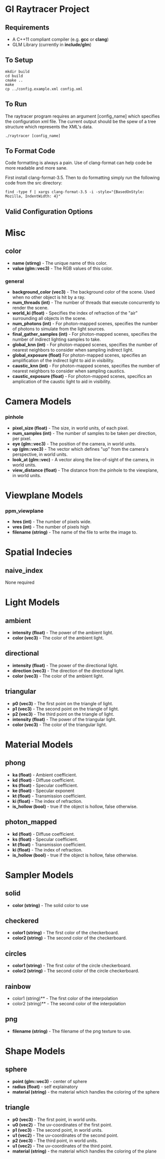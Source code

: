 # GI Raytracer Project

## Requirements
 * A C++11 compliant compiler (e.g. **gcc** or **clang**)
 * GLM Library (currently in **include/glm**)
    
## To Setup
    mkdir build
    cd build
    cmake ..
    make
    cp ../config.example.xml config.xml
    
## To Run
The raytracer program requires an argument [config_name] which specifies the configuration xml file. The current output should be the spew of a tree structure which represents the XML's data.

    ./raytracer [config_name]

## To Format Code
Code formatting is always a pain. Use of clang-format can help code be more readable and more sane.

First install clang-format-3.5. Then to do formatting simply run the following code from the src directory:

    find -type f | xargs clang-format-3.5 -i -style="{BasedOnStyle: Mozilla, IndentWidth: 4}"

## Valid Configuration Options

# Misc

## color
* **name (stirng)** - The unique name of this color.
* **value (glm::vec3)** - The RGB values of this color.

### general
* **background_color (vec3)** - The background color of the scene. Used when no other object is hit by a ray.
* **num_threads (int)** - The number of threads that execute concurrently to render the scene.
* **world_ki (float)** - Specifies the index of refraction of the "air" surrounding all objects in the scene.
* **num_photons (int)** - For photon-mapped scenes, specifies the number of photons to simulate from the light sources.
* **final_gather_samples (int)** - For photon-mapped scenes, specifies the number of indirect lighting samples to take.
* **global_knn (int)** - For photon-mapped scenes, specifies the number of nearest neighbors to consider when sampling indirect light.
* **global_exposure (float)** For photon-mapped scenes, specifies an amplification of the indirect light to aid in visibility.
* **caustic_knn (int)** - For photon-mapped scenes, specifies the number of nearest neighbors to consider when sampling caustics.
* **caustic_exposure (float)** - For photon-mapped scenes, specifics an amplication of the caustic light to aid in visibility.

# Camera Models

### pinhole
* **pixel_size (float)** - The size, in world units, of each pixel.
* **num_samples (int)** - The number of samples to be taken per direction, per pixel. 
* **eye (glm::vec3)** - The position of the camera, in world units.
* **up (glm::vec3)** - The vector which defines "up" from the camera's perspective, in world units.
* **look_at (glm::vec)** - A vector along the line-of-sight of the camera, in world units.
* **view_distance (float)** - The distance from the pinhole to the viewplane, in world units.

# Viewplane Models

### ppm_viewplane
* **hres (int)** - The number of pixels wide.
* **vres (int)** - The number of pixels high
* **filename (string)** - The name of the file to write the image to.

# Spatial Indecies

## naive_index
None required

# Light Models

## ambient
* **intensity (float)** - The power of the ambient light.
* **color (vec3)** - The color of the ambient light.

## directional
* **intensity (float)** - The power of the directional light.
* **direction (vec3)** - The direction of the directional light.
* **color (vec3)** - The color of the ambient light.

## triangular
* **p0 (vec3)** - The first point on the triangle of light.
* **p1 (vec3)** - The second point on the triangle of light.
* **p2 (vec3)** - The third point on the triangle of light.
* **intensity (float)** - The power of the triangular light.
* **color (vec3)** - The color of the triangular light.

# Material Models

## phong
* **ka (float)** - Ambient coefficient.
* **kd (float)** - Diffuse coefficient.
* **ks (float)** - Specular coefficient.
* **ke (float)** - Specular exponent
* **kt (float)** - Transmission coefficient.
* **ki (float)** - The index of refraction.
* **is_hollow (bool)** - true if the object is hollow, false otherwise.

## photon_mapped
* **kd (float)** - Diffuse coefficient.
* **ks (float)** - Specular coefficient.
* **kt (float)** - Transmission coefficient.
* **ki (float)** - The index of refraction.
* **is_hollow (bool)** - true if the object is hollow, false otherwise.

# Sampler Models

## solid
* **color (string)** - The solid color to use

## checkered
* **color1 (string)** - The first color of the checkerboard.
* **color2 (string)** - The second color of the checkerboard.

## circles
* **color1 (string)** - The first color of the circle checkerboard.
* **color2 (string)** - The second color of the circle checkerboard.

## rainbow
* color1 (string)** - The first color of the interpolation
* color2 (string)** - The second color of the interpolation

## png
* **filename (string)** - The filename of the png texture to use.

# Shape Models

## sphere
* **point (glm::vec3)** - center of sphere
* **radius (float)** - self explainatory
* **material (string)** - the material which handles the coloring of the sphere

## triangle
* **p0 (vec3)** - The first point, in world units.
* **u0 (vec2)** - The uv-coordinates of the first point.
* **p1 (vec3)** - The second point, in world units.
* **u1 (vec2)** - The uv-coordinates of the second point.
* **p2 (vec3)** - The third point, in world units.
* **u1 (vec2)** - The uv-coordinates of the third point.
* **material (string)** - the material which handles the coloring of the plane
